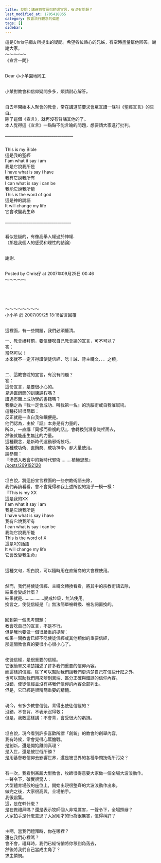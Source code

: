 ```yaml
---
title: 發問：講道前會眾唸的這宣言，有沒有問題？
last_modified_at: 1705418055
category: 教會流行觀念的偏差
tags: []
sidebar: 
---
```


  <p>這是Chris仔網友所提出的疑問。希望各位熱心的兄姊，有空時盡量幫他回答。謝謝大家。<br>
～～～～～<br>
《宣言一問》</p>

<p><br>
Dear 小小羊園地同工</p>

<p><br>
小某對教會和信仰疑問多多，煩請耐心解答。</p>

<p><br>
自去年開始本人聚會的教會，常在講道前要求會眾宣讀一條叫《聖經宣言》的告白。<br>
除了這個《宣言》，就再沒有背誦其他的了。<br>
本人覺得這《宣言》一點點不能言喻的問題，想要請大家進行批判。</p>

<p>___________________________________</p>

<p><br>
This is my Bible<br>
這是我的聖經<br>
I'am what it say i am<br>
我是它說我所是<br>
I have what is say i have<br>
我有它說我所有<br>
I can what is say i can be<br>
我能它說我所能<br>
This is the word of god<br>
這是神的說語<br>
It will change my life<br>
它會改變我生命</p>

<p>__________________________________</p>

<p><br>
看似是疑的，有像高舉人權過於神權.<br>
（那是我個人的感受和理性的結論）</p>

<p><br>
謝謝.</p>

<p><br>
Posted by Chris仔 at 2007年09月25日 00:46<br>
～～～～～</p>

<p>&nbsp;</p>

<p>&nbsp;</p>

<p>～～～～～～～～<br>
小小羊 於 2007/09/25 18:18留言回覆</p>

<p><br>
這裡面，有一些問題，我們必須釐清。</p>

<p>一、教會禮拜前，要信徒唸自己教會編的宣言，可不可以？<br>
答：<br>
當然可以！<br>
本來就不一定非得讀使徒信經、唸十誡、背主禱文、、、之類。</p>

<p><br>
二、這教會唸的宣言，有沒有問題？<br>
答：<br>
這份宣言，是要很小心的。<br>
見過直銷商的訓練課程嗎？<br>
讀過市面上成功學的書籍嗎？<br>
我稱之為『我一定會成功、叫我第一名』的洗腦術或自我催眠術。<br>
這種技術很簡單：<br>
反正就是一直自我催眠便是。<br>
他們認為，由於『話』本身是有力量的，<br>
所以，一直講『同樣而重複的話』，會轉換到潛意識裡面去，<br>
然後就能產生無比的力量。<br>
這種觀念，是新時代運動邪術技巧，<br>
各種成功術、直銷商、成功神學，都大量使用。<br>
請參閱：<br>
『滲透入教會中的新時代邪術………積極思想』<br>
<a href="/posts/269192128" target="_blank">/posts/269192128</a></p>

<p><br>
坦白說，將這份宣言裡面的一些宗教術語去除，<br>
我們再讀看看，會不會覺得和我上述所說的幾乎一模一樣：<br>
『This is my XX<br>
這是我的XX<br>
I'am what it say i am<br>
我是它說我所是<br>
I have what is say i have<br>
我有它說我所有<br>
I can what is say i can be<br>
我能它說我所能<br>
This is the word of X<br>
這是X的話語<br>
It will change my life<br>
它會改變我生命』</p>

<p><br>
這種文句，坦白說，可以隨時用在直銷商的大會裡使用。</p>

<p><br>
然而，我們將使徒信經、主禱文轉換看看，將其中的宗教術語去除，<br>
結果會變成什麼？<br>
結果就是………………變成垃圾，無法使用。<br>
換言之，使徒信經是『』無法簡單被轉換、被名詞置換的。</p>

<p><br>
回到第一個思考問題：<br>
教會唸自己的宣言，不是不行。<br>
但是我也要做一個很嚴重的提醒：<br>
如果一間教會已經不唸使徒信經或其他類似的重要信經，<br>
那這間教會真的要很小心很小心了。</p>

<p><br>
使徒信經，是很重要的信經。<br>
它很簡單又清楚描述了許多我們重要的信仰內容。<br>
而這樣的信經，除了可以幫助我們讓我們更清楚自己在信些什麼之外，<br>
也可以幫助我們用來辨別異端、區分正確與錯誤的信仰內容。<br>
沒錯，使徒信經並沒有將我們信仰的內容全部列出。<br>
但是，它已經是很精簡重要的精髓。</p>

<p><br>
現今，有多少教會信徒，背得出使徒信經的？<br>
沒錯，不會背，不表示沒得救；<br>
但是，我敢這樣講：不會背，會受很大的虧損。</p>

<p><br>
坦白說，現今看到許多喜歡所謂「創新」的教會的創舉內容，<br>
我有時候，常會覺得心驚膽戰。<br>
是創新，還是開始離開真理？<br>
是入世，還是被世俗所勝？<br>
是用基督教信仰去影響世界，還是被世界的各種學問技術所污染？</p>

<p><br>
有一次，我看到某超大型教會，牧師很得意要大家做一個全場大波浪動作。<br>
一聲令下，確實很驚人：<br>
大型體育場般的座位上，開始出現很整齊的大波浪動作出來。<br>
做完之後，大家很高興，全場拍手。<br>
我很震驚。<br>
這，是在幹什麼？<br>
是在做禮拜嗎？還是表示牧師個人非常厲害，一聲令下，全場照辦？<br>
大家拍手是什麼意思？大家剛才的行為很厲害，值得稱許？</p>

<p><br>
主啊，當我們禮拜時，你在哪裡？<br>
還在我們心裡嗎？<br>
會不會，禮拜時，我們已經悄悄將你移到角落去，<br>
然後將我們自己當成主角了？<br>
求主憐憫。</p>

<p>&nbsp;</p>
